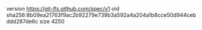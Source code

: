 version https://git-lfs.github.com/spec/v1
oid sha256:8b09ea21763f9ac2b92279e739b3a592a4a204a1b8cce50d944cebddd287de6c
size 4250
